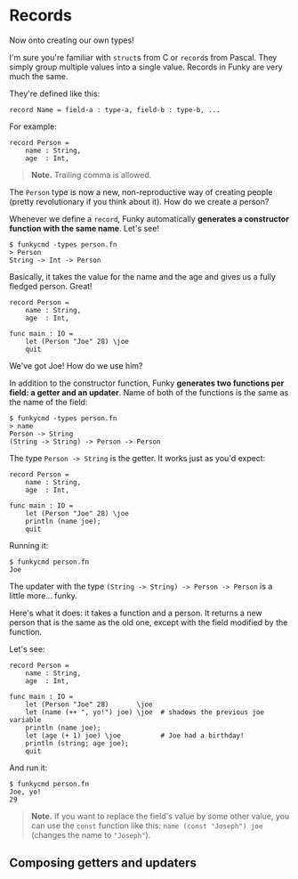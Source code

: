 # Records

Now onto creating our own types!

I'm sure you're familiar with `struct`s from C or `record`s from Pascal. They simply group multiple values into a single value. Records in Funky are very much the same.

They're defined like this:

```funky
record Name = field-a : type-a, field-b : type-b, ...
```

For example:

```funky
record Person =
    name : String,
    age  : Int,
```

> **Note.** Trailing comma is allowed.

The `Person` type is now a new, non-reproductive way of creating people (pretty revolutionary if you think about it). How do we create a person?

Whenever we define a `record`, Funky automatically **generates a constructor function with the same name**. Let's see!

```
$ funkycmd -types person.fn
> Person
String -> Int -> Person
```

Basically, it takes the value for the name and the age and gives us a fully fledged person. Great!

```funky
record Person =
    name : String,
    age  : Int,

func main : IO =
    let (Person "Joe" 28) \joe
    quit
```

We've got Joe! How do we use him?

In addition to the constructor function, Funky **generates two functions per field: a getter and an updater**. Name of both of the functions is the same as the name of the field:

```
$ funkycmd -types person.fn
> name
Person -> String
(String -> String) -> Person -> Person
```

The type `Person -> String` is the getter. It works just as you'd expect:

```funky
record Person =
    name : String,
    age  : Int,

func main : IO =
    let (Person "Joe" 28) \joe
    println (name joe);
    quit
```

Running it:

```
$ funkycmd person.fn
Joe
```

The updater with the type `(String -> String) -> Person -> Person` is a little more... funky.

Here's what it does: it takes a function and a person. It returns a new person that is the same as the old one, except with the field modified by the function.

Let's see:

```funky
record Person =
    name : String,
    age  : Int,

func main : IO =
    let (Person "Joe" 28)       \joe
    let (name (++ ", yo!") joe) \joe  # shadows the previous joe variable
    println (name joe);
    let (age (+ 1) joe) \joe          # Joe had a birthday!
    println (string; age joe);
    quit
```

And run it:

```
$ funkycmd person.fn
Joe, yo!
29
```

> **Note.** If you want to replace the field's value by some other value, you can use the `const` function like this: `name (const "Joseph") joe` (changes the name to `"Joseph"`).

## Composing getters and updaters

